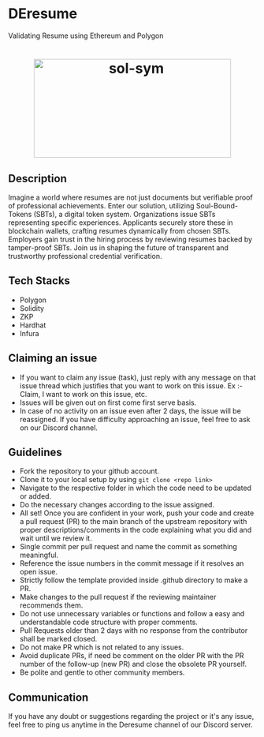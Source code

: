 # DEresume
 Validating Resume using Ethereum and Polygon
 <h1 align="center">
    <img src="https://live.staticflickr.com/65535/53379344230_5153d39e7d_z.jpg" height="200" width="400" alt="sol-sym">
</h1>

## Description
Imagine a world where resumes are not just documents but verifiable proof of professional achievements. Enter our solution, utilizing Soul-Bound-Tokens (SBTs), a digital token system. Organizations issue SBTs representing specific experiences. Applicants securely store these in blockchain wallets, crafting resumes dynamically from chosen SBTs. Employers gain trust in the hiring process by reviewing resumes backed by tamper-proof SBTs. Join us in shaping the future of transparent and trustworthy professional credential verification.
## Tech Stacks
* Polygon
* Solidity
* ZKP
* Hardhat
* Infura
## Claiming an issue
* If you want to claim any issue (task), just reply with any message on that issue thread which justifies that you want to work on this issue. Ex :- Claim, I want to work on this issue, etc.<br>
* Issues will be given out on first come first serve basis.<br>
* In case of no activity on an issue even after 2 days, the issue will be reassigned. If you have difficulty approaching an issue, feel free to ask on our Discord channel.<br>
## Guidelines 
* Fork the repository to your github account.
* Clone it to your local setup by using `git clone <repo link>`
* Navigate to the respective folder in which the code need to be updated or added.
* Do the necessary changes according to the issue assigned.
* All set! Once you are confident in your work, push your code and create a pull request (PR) to the main branch of the upstream repository with proper descriptions/comments in the code explaining what you did and wait until we review it.
* Single commit per pull request and name the commit as something meaningful.
* Reference the issue numbers in the commit message if it resolves an open issue.
* Strictly follow the template provided inside .github directory to make a PR.
* Make changes to the pull request if the reviewing maintainer recommends them.
* Do not use unnecessary variables or functions and follow a easy and understandable code structure with proper comments.
* Pull Requests older than 2 days with no response from the contributor shall be marked closed.
* Do not make PR which is not related to any issues.
* Avoid duplicate PRs, if need be comment on the older PR with the PR number of the follow-up (new PR) and close the obsolete PR yourself.
* Be polite and gentle to other community members.

## Communication
If you have any doubt or suggestions regarding the project or it's any issue, feel free to ping us anytime in the Deresume channel of our Discord server.<br>




